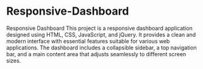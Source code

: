 # Responsive-Dashboard

Responsive Dashboard
This project is a responsive dashboard application designed using HTML, CSS, JavaScript, and jQuery. It provides a clean and modern interface with essential features suitable for various web applications. The dashboard includes a collapsible sidebar, a top navigation bar, and a main content area that adjusts seamlessly to different screen sizes.